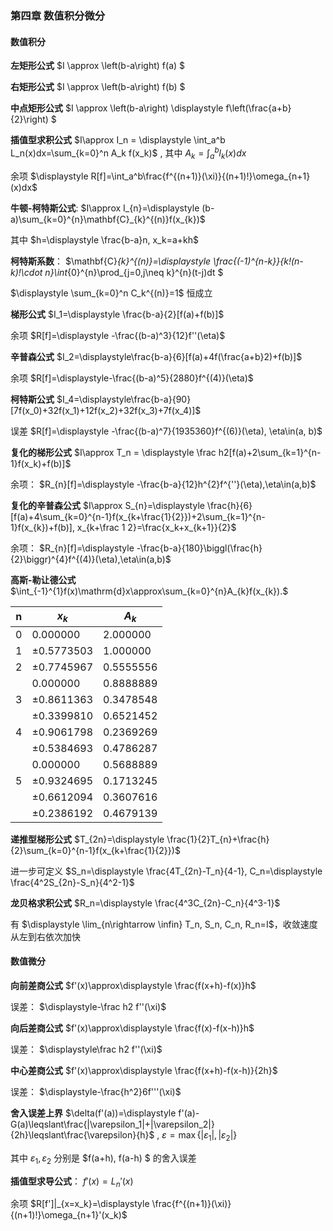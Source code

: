 ### **第四章 数值积分微分**

#### **数值积分**

**左矩形公式** $I \approx \left(b-a\right) f(a) $

**右矩形公式** $I \approx \left(b-a\right) f(b) $

**中点矩形公式** $I \approx \left(b-a\right) \displaystyle f\left(\frac{a+b}{2}\right) $

**插值型求积公式** $I\approx I_n = \displaystyle \int_a^b L_n(x)dx=\sum_{k=0}^n A_k f(x_k)$ , 其中 $\displaystyle A_k=\int_a^b l_k(x)dx$ 

余项 $\displaystyle R[f]=\int_a^b\frac{f^{(n+1)}(\xi)}{(n+1)!}\omega_{n+1}(x)dx$

**牛顿-柯特斯公式**:  $I\approx I_{n}=\displaystyle (b-a)\sum_{k=0}^{n}\mathbf{C}_{k}^{(n)}f(x_{k})$

其中 $h=\displaystyle \frac{b-a}n, x_k=a+kh$

**柯特斯系数**： $\mathbf{C}_{k}^{(n)}=\displaystyle \frac{(-1)^{n-k}}{k!(n-k)!\cdot n}\int_{0}^{n}\prod_{j=0,j\neq k}^{n}(t-j)dt $

$\displaystyle \sum_{k=0}^n C_k^{(n)}=1$ 恒成立

**梯形公式** $I_1=\displaystyle \frac{b-a}{2}[f(a)+f(b)]$ 

余项 $R[f]=\displaystyle -\frac{(b-a)^3}{12}f''(\eta)$

**辛普森公式** $I_2=\displaystyle\frac{b-a}{6}[f(a)+4f(\frac{a+b}2)+f(b)]$ 

余项 $R[f]=\displaystyle-\frac{(b-a)^5}{2880}f^{(4)}(\eta)$

**柯特斯公式** $I_4=\displaystyle\frac{b-a}{90}[7f(x_0)+32f(x_1)+12f(x_2)+32f(x_3)+7f(x_4)]$

误差 $R[f]=\displaystyle -\frac{(b-a)^7}{1935360}f^{(6)}(\eta), \eta\in(a, b)$

**复化的梯形公式** $I\approx T_n = \displaystyle \frac h2[f(a)+2\sum_{k=1}^{n-1}f(x_k)+f(b)]$

余项： $R_{n}[f]=\displaystyle -\frac{b-a}{12}h^{2}f^{''}(\eta),\eta\in(a,b)$

**复化的辛普森公式** $I\approx S_{n}=\displaystyle \frac{h}{6}[f(a)+4\sum_{k=0}^{n-1}f(x_{k+\frac{1}{2}})+2\sum_{k=1}^{n-1}f(x_{k})+f(b)], x_{k+\frac 1 2}=\frac{x_k+x_{k+1}}{2}$

余项： $R_{n}[f]=\displaystyle -\frac{b-a}{180}\biggl(\frac{h}{2}\biggr)^{4}f^{(4)}(\eta),\eta\in(a,b)$

**高斯-勒让德公式** $\int_{-1}^{1}f(x)\mathrm{d}x\approx\sum_{k=0}^{n}A_{k}f(x_{k}).$

| n | $x_k$     | $A_k$       |
|---|-------------|---------------|
| 0 | $0.000000$ | $2.000000$ |
| 1 | $\pm0.5773503$ | $1.000000$ |
| 2 | $\pm0.7745967$ | $0.5555556$ |
|   | $0.000000$ | $0.8888889$ |
| 3 | $\pm0.8611363$ | $0.3478548$ |
|   | $\pm0.3399810$ | $0.6521452$ |
| 4 | $\pm0.9061798$ | $0.2369269$ |
|   | $\pm0.5384693$ | $0.4786287$ |
|   | $0.000000$ | $0.5688889$ |
| 5 | $\pm0.9324695$ | $0.1713245$ |
|   | $\pm0.6612094$ | $0.3607616$ |
|   | $\pm0.2386192$ | $0.4679139$ |

**递推型梯形公式** $T_{2n}=\displaystyle \frac{1}{2}T_{n}+\frac{h}{2}\sum_{k=0}^{n-1}f(x_{k+\frac{1}{2}})$

进一步可定义 $S_n=\displaystyle \frac{4T_{2n}-T_n}{4-1}, C_n=\displaystyle \frac{4^2S_{2n}-S_n}{4^2-1}$

**龙贝格求积公式** $R_n=\displaystyle \frac{4^3C_{2n}-C_n}{4^3-1}$

有 $\displaystyle \lim_{n\rightarrow \infin} T_n, S_n, C_n, R_n=I$，收敛速度从左到右依次加快

#### **数值微分**

**向前差商公式** $f'(x)\approx\displaystyle  \frac{f(x+h)-f(x)}h$


误差： $\displaystyle-\frac h2 f''(\xi)$

**向后差商公式** $f'(x)\approx\displaystyle \frac{f(x)-f(x-h)}h$

误差： $\displaystyle\frac h2 f''(\xi)$

**中心差商公式** $f'(x)\approx\displaystyle \frac{f(x+h)-f(x-h)}{2h}$

误差： $\displaystyle-\frac{h^2}6f'''(\xi)$

**舍入误差上界** $\delta(f'(a))=\displaystyle f'(a)-G(a)\leqslant\frac{|\varepsilon_1|+|\varepsilon_2|}{2h}\leqslant\frac{\varepsilon}{h}$ , $\varepsilon=\max\{|\varepsilon_{1}|,|\varepsilon_{2}|\}$

其中 $\varepsilon_1, \varepsilon_2$ 分别是 $f(a+h), f(a-h) $ 的舍入误差

**插值型求导公式**： $f'(x)=L_n'(x)$

余项 $R[f']|_{x=x_k}=\displaystyle \frac{f^{(n+1)}(\xi)}{(n+1)!}\omega_{n+1}'(x_k)$